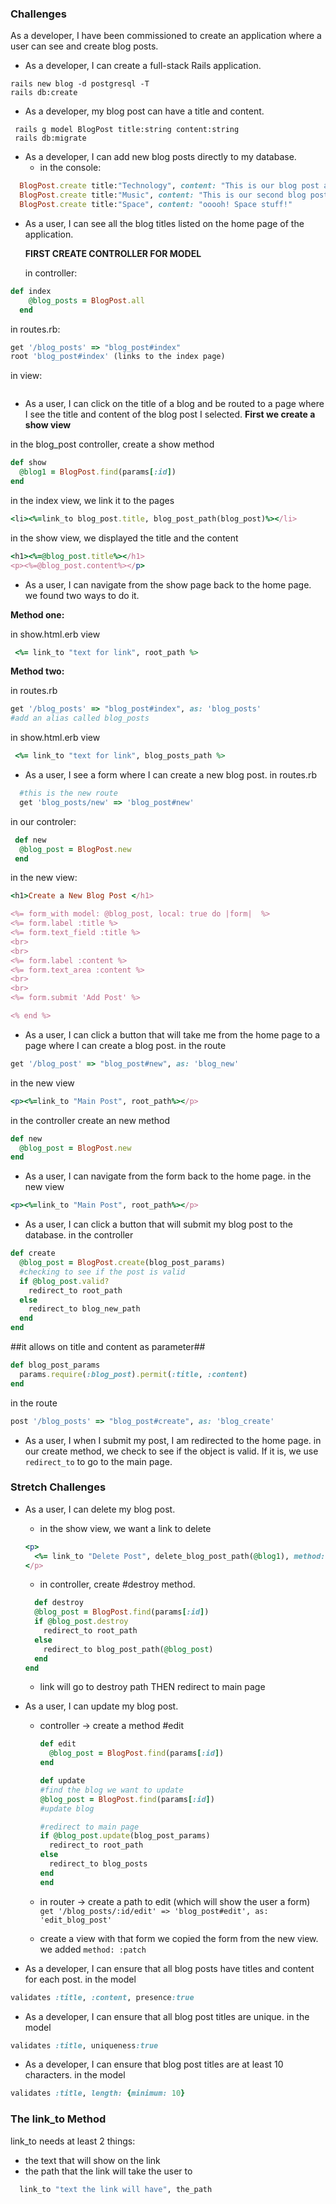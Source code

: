 ### Challenges

As a developer, I have been commissioned to create an application where a user can see and create blog posts.

- As a developer, I can create a full-stack Rails application.

```
rails new blog -d postgresql -T
rails db:create
```

- As a developer, my blog post can have a title and content.

```
 rails g model BlogPost title:string content:string
 rails db:migrate
```

- As a developer, I can add new blog posts directly to my database.
  - in the console:

```ruby
  BlogPost.create title:"Technology", content: "This is our blog post about technology!"
  BlogPost.create title:"Music", content: "This is our second blog post. It's about music!"
  BlogPost.create title:"Space", content: "ooooh! Space stuff!"

```

- As a user, I can see all the blog titles listed on the home page of the application.

  **FIRST CREATE CONTROLLER FOR MODEL**

  in controller:

```ruby
def index
    @blog_posts = BlogPost.all
  end
```

in routes.rb:

```ruby
get '/blog_posts' => "blog_post#index"
root 'blog_post#index' (links to the index page)
```

in view:

```

```

- As a user, I can click on the title of a blog and be routed to a page where I see the title and content of the blog post I selected.
  **First we create a show view**

in the blog_post controller, create a show method

```ruby
def show
  @blog1 = BlogPost.find(params[:id])
end

```

in the index view, we link it to the pages

```ruby
<li><%=link_to blog_post.title, blog_post_path(blog_post)%></li>
```

in the show view, we displayed the title and the content

```ruby
<h1><%=@blog_post.title%></h1>
<p><%=@blog_post.content%></p>
```

- As a user, I can navigate from the show page back to the home page.
  we found two ways to do it.

**Method one:**

in show.html.erb view

```ruby
 <%= link_to "text for link", root_path %>
```

**Method two:**

in routes.rb

```ruby
get '/blog_posts' => "blog_post#index", as: 'blog_posts'
#add an alias called blog_posts
```

in show.html.erb view

```ruby
 <%= link_to "text for link", blog_posts_path %>
```

- As a user, I see a form where I can create a new blog post.
  in routes.rb

```ruby
  #this is the new route
  get 'blog_posts/new' => 'blog_post#new'
```

in our controler:

```ruby
 def new
  @blog_post = BlogPost.new
 end
```

in the new view:

```ruby
<h1>Create a New Blog Post </h1>

<%= form_with model: @blog_post, local: true do |form|  %>
<%= form.label :title %>
<%= form.text_field :title %>
<br>
<br>
<%= form.label :content %>
<%= form.text_area :content %>
<br>
<br>
<%= form.submit 'Add Post' %>

<% end %>

```

- As a user, I can click a button that will take me from the home page to a page where I can create a blog post.
  in the route

```ruby
get '/blog_post' => "blog_post#new", as: 'blog_new'
```

in the new view

```ruby
<p><%=link_to "Main Post", root_path%></p>
```

in the controller create an new method

```ruby
def new
  @blog_post = BlogPost.new
end
```

- As a user, I can navigate from the form back to the home page.
  in the new view

```ruby
<p><%=link_to "Main Post", root_path%></p>
```

- As a user, I can click a button that will submit my blog post to the database.
  in the controller

```ruby
def create
  @blog_post = BlogPost.create(blog_post_params)
  #checking to see if the post is valid
  if @blog_post.valid?
    redirect_to root_path
  else
    redirect_to blog_new_path
  end
end
```

##it allows on title and content as parameter##

```ruby
def blog_post_params
  params.require(:blog_post).permit(:title, :content)
end
```

in the route

```ruby
post '/blog_posts' => "blog_post#create", as: 'blog_create'
```

- As a user, I when I submit my post, I am redirected to the home page.
  in our create method, we check to see if the object is valid. If it is, we use `redirect_to` to go to the main page.

### Stretch Challenges

- As a user, I can delete my blog post.
  - in the show view, we want a link to delete
  ```ruby
  <p>
    <%= link_to "Delete Post", delete_blog_post_path(@blog1), method: :delete %>
  </p>
  ```
  - in controller, create #destroy method.
  ```ruby
    def destroy
    @blog_post = BlogPost.find(params[:id])
    if @blog_post.destroy
      redirect_to root_path
    else
      redirect_to blog_post_path(@blog_post)
    end
  end
  ```
  - link will go to destroy path THEN redirect to main page
- As a user, I can update my blog post.

  - controller -> create a method #edit

    ```ruby
    def edit
      @blog_post = BlogPost.find(params[:id])
    end
    ```

    ```ruby
    def update
    #find the blog we want to update
    @blog_post = BlogPost.find(params[:id])
    #update blog

    #redirect to main page
    if @blog_post.update(blog_post_params)
      redirect_to root_path
    else
      redirect_to blog_posts
    end
    end

    ```

  - in router -> create a path to edit (which will show the user a form)
    `get '/blog_posts/:id/edit' => 'blog_post#edit', as: 'edit_blog_post'`
  - create a view with that form
    we copied the form from the new view. we added `method: :patch`

- As a developer, I can ensure that all blog posts have titles and content for each post.
in the model
```ruby
validates :title, :content, presence:true
```
- As a developer, I can ensure that all blog post titles are unique.
in the model
```ruby
validates :title, uniqueness:true
```
- As a developer, I can ensure that blog post titles are at least 10 characters.
in the model
```ruby
validates :title, length: {minimum: 10}
```

### The link_to Method

link_to needs at least 2 things:

- the text that will show on the link
- the path that the link will take the user to

```ruby
  link_to "text the link will have", the_path
```
